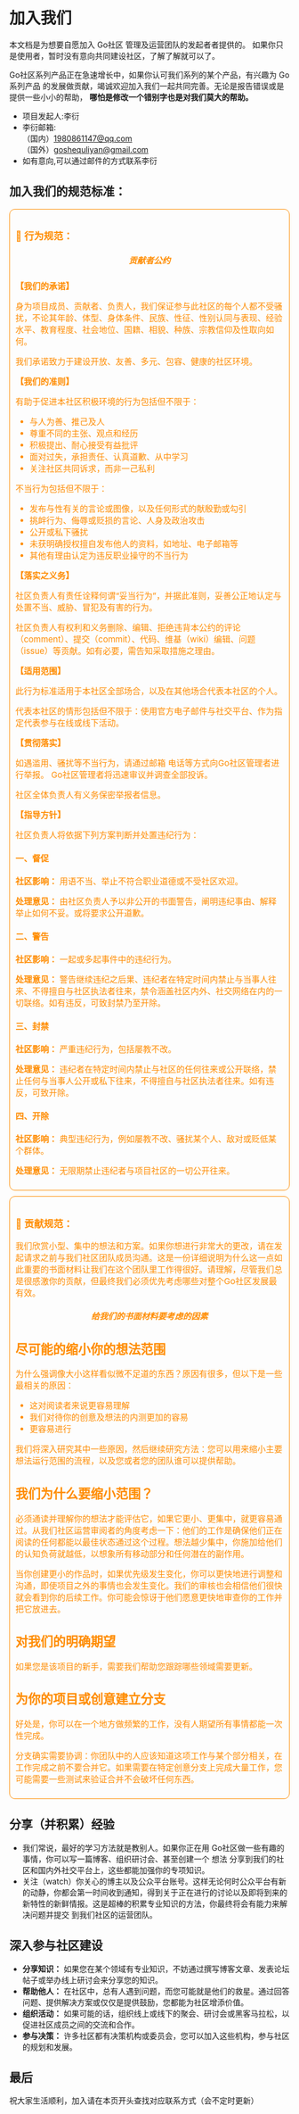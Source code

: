 # 加入我们

本文档是为想要自愿加入 Go社区 管理及运营团队的发起者者提供的。 如果你只是使用者，暂时没有意向共同建设社区，了解了解就可以了。  

Go社区系列产品正在急速增长中，如果你认可我们系列的某个产品，有兴趣为 Go系列产品 的发展做贡献，竭诚欢迎加入我们一起共同完善。无论是报告错误或是提供一些小小的帮助， **哪怕是修改一个错别字也是对我们莫大的帮助。**  

- 项目发起人:李衍
- 李衍邮箱:  
 （国内）1980861147@qq.com  
 （国外）goshequliyan@gmail.com
- 如有意向,可以通过邮件的方式联系李衍

## 加入我们的规范标准：

<div style="border: 1px solid #FF8C00; padding: 10px; margin: 10px 0; background-color: transparent; border-radius: 10px; color:#FF8C00;font-size: 15px;">

### 🔐 **行为规范：**

<h5 style="text-align:center">贡献者公约 </h5>

**【我们的承诺】**  
  
身为项目成员、贡献者、负责人，我们保证参与此社区的每个人都不受骚扰，不论其年龄、体型、身体条件、民族、性征、性别认同与表现、经验水平、教育程度、社会地位、国籍、相貌、种族、宗教信仰及性取向如何。

我们承诺致力于建设开放、友善、多元、包容、健康的社区环境。
  
  
**【我们的准则】**  
  
有助于促进本社区积极环境的行为包括但不限于：  
  
- 与人为善、推己及人
- 尊重不同的主张、观点和经历
- 积极提出、耐心接受有益批评
- 面对过失，承担责任、认真道歉、从中学习
- 关注社区共同诉求，而非一己私利
  
不当行为包括但不限于：
  
- 发布与性有关的言论或图像，以及任何形式的献殷勤或勾引
- 挑衅行为、侮辱或贬损的言论、人身及政治攻击
- 公开或私下骚扰
- 未获明确授权擅自发布他人的资料，如地址、电子邮箱等
- 其他有理由认定为违反职业操守的不当行为
  
**【落实之义务】**  
  
社区负责人有责任诠释何谓“妥当行为”，并据此准则，妥善公正地认定与处置不当、威胁、冒犯及有害的行为。  
  
社区负责人有权利和义务删除、编辑、拒绝违背本公约的评论（comment）、提交（commit）、代码、维基（wiki）编辑、问题（issue）等贡献。如有必要，需告知采取措施之理由。
  
**【适用范围】**  
  
此行为标准适用于本社区全部场合，以及在其他场合代表本社区的个人。  
  
代表本社区的情形包括但不限于：使用官方电子邮件与社交平台、作为指定代表参与在线或线下活动。
  
**【贯彻落实】**  
  
如遇滥用、骚扰等不当行为，请通过邮箱 电话等方式向Go社区管理者进行举报。 Go社区管理者将迅速审议并调查全部投诉。  
  
社区全体负责人有义务保密举报者信息。  
  
**【指导方针】**
  
社区负责人将依据下列方案判断并处置违纪行为：
 
#### 一、督促
**社区影响：** 用语不当、举止不符合职业道德或不受社区欢迎。
  
**处理意见：** 由社区负责人予以非公开的书面警告，阐明违纪事由、解释举止如何不妥。或将要求公开道歉。
  
#### 二、警告
**社区影响：** 一起或多起事件中的违纪行为。
  
**处理意见：** 警告继续违纪之后果、违纪者在特定时间内禁止与当事人往来、不得擅自与社区执法者往来，禁令涵盖社区内外、社交网络在内的一切联络。如有违反，可致封禁乃至开除。
 
#### 三、封禁
**社区影响：** 严重违纪行为，包括屡教不改。
 
**处理意见：** 违纪者在特定时间内禁止与社区的任何往来或公开联络，禁止任何与当事人公开或私下往来，不得擅自与社区执法者往来。如有违反，可致开除。
 
#### 四、开除
**社区影响：** 典型违纪行为，例如屡教不改、骚扰某个人、敌对或贬低某个群体。
 
**处理意见：** 无限期禁止违纪者与项目社区的一切公开往来。
 
</div>
  
<div style="border: 1px solid #FF8C00; padding: 10px; margin: 10px 0; background-color: transparent; border-radius: 10px; color:#FF8C00;font-size: 15px;">

### 🎉 **贡献规范：**

我们欣赏小型、集中的想法和方案。如果你想进行非常大的更改，请在发起请求之前与我们社区团队成员沟通。这是一份详细说明为什么这一点如此重要的书面材料让我们在这个团队里工作得很好。请理解，尽管我们总是很感激你的贡献，但最终我们必须优先考虑哪些对整个Go社区发展最有效。
  
<h5 style="text-align:center">给我们的书面材料要考虑的因素 </h5>
 
## 尽可能的缩小你的想法范围
 为什么强调像大小这样看似微不足道的东西？原因有很多，但以下是一些最相关的原因：  
 - 这对阅读者来说更容易理解
 - 我们对待你的创意及想法的内测更加的容易
 - 更容易进行
 
  我们将深入研究其中一些原因，然后继续研究方法：您可以用来缩小主要想法运行范围的流程，以及您或者您的团队谁可以提供帮助。
 
## 我们为什么要缩小范围？
必须通读并理解你的想法才能评估它，如果它更小、更集中，就更容易通过。从我们社区运营审阅者的角度考虑一下：他们的工作是确保他们正在阅读的任何都能以最佳状态通过这个过程。想法越少集中，你施加给他们的认知负荷就越低，以想象所有移动部分和任何潜在的副作用。
  
当你创建更小的作品时，如果优先级发生变化，你可以更快地进行调整和沟通，即使项目之外的事情也会发生变化。我们的审核也会相信他们很快就会看到你的后续工作。你可能会惊讶于他们愿意更快地审查你的工作并把它放进去。
 
 ## 对我们的明确期望
 如果您是该项目的新手，需要我们帮助您跟踪哪些领域需要更新。
 ## 为你的项目或创意建立分支
 好处是，你可以在一个地方做频繁的工作，没有人期望所有事情都能一次性完成。
  
 分支确实需要协调：你团队中的人应该知道这项工作与某个部分相关，在工作完成之前不要合并它。如果需要在特定创意分支上完成大量工作，您可能需要一些测试来验证合并不会破坏任何东西。
 
</div>
 
## 分享（并积累）经验 
 
- 我们常说，最好的学习方法就是教别人。如果你正在用 Go社区做一些有趣的事情，你可以写一篇博客、组织研讨会、甚至创建一个 想法 分享到我们的社区和国内外社交平台上，这些都能加强你的专项知识。
- 关注（watch）你关心的博主以及公众平台账号。这样无论何时公众平台有新的动静，你都会第一时间收到通知，得到关于正在进行的讨论以及即将到来的新特性的新鲜情报。这是超棒的积累专业知识的方法，你最终将会有能力来解决问题并提交 到我们社区的运营团队。

## 深入参与社区建设
- **分享知识：** 如果您在某个领域有专业知识，不妨通过撰写博客文章、发表论坛帖子或举办线上研讨会来分享您的知识。
- **帮助他人：** 在社区中，总有人遇到问题，而您可能就是他们的救星。通过回答问题、提供解决方案或仅仅是提供鼓励，您都能为社区增添价值。
- **组织活动：** 如果可能的话，组织线上或线下的聚会、研讨会或黑客马拉松，以促进社区成员之间的交流和合作。
- **参与决策：** 许多社区都有决策机构或委员会，您可以加入这些机构，参与社区的规划和发展。
 
## 最后
祝大家生活顺利，加入请在本页开头查找对应联系方式（会不定时更新）